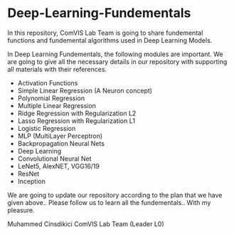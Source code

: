 # Deep-Learning-Fundementals

In this repository, ComVIS Lab Team is going to share fundemental functions and fundemental algorithms used in Deep Learning Models.

In Deep Learning Fundementals, the following modules are important.
We are going to give all the necessary details in our repository with supporting all
materials with their references.

- Activation Functions
- Simple Linear Regression (A Neuron concept)
- Polynomial Regression
- Multiple Linear Regression
- Ridge Regression with Regularization L2
- Lasso Regression with Regularization L1
- Logistic Regression
- MLP (MultiLayer Perceptron)
- Backpropagation Neural Nets
- Deep Learning
- Convolutional Neural Net 
- LeNet5, AlexNET, VGG16/19
- ResNet
- Inception

We are going to update our repository according to the plan 
that we have given above..
Please follow us to learn all the fundementals..
With my pleasure.

Muhammed Cinsdikici
ComVIS Lab Team (Leader L0)
